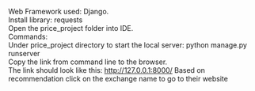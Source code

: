 Web Framework used: Django.\
Install library: requests\
Open the price_project folder into IDE.\
Commands:\
Under price_project directory to start the local server: python manage.py runserver\
Copy the link from command line to the browser.\
The link should look like this: http://127.0.0.1:8000/
Based on recommendation click on the exchange name to go to their website
